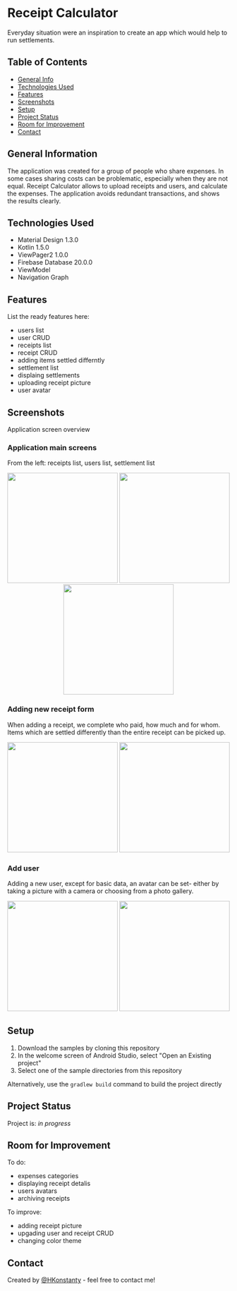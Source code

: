 # Receipt Calculator
Everyday situation were an inspiration to create an app which would help to run settlements.

## Table of Contents
* [General Info](#general-information)
* [Technologies Used](#technologies-used)
* [Features](#features)
* [Screenshots](#screenshots)
* [Setup](#setup)
* [Project Status](#project-status)
* [Room for Improvement](#room-for-improvement)
* [Contact](#contact)


## General Information

The application was created for a group of people who share expenses. In some cases sharing costs can be problematic, 
especially when they are not equal. Receipt Calculator allows to upload receipts and users, and calculate the expenses. 
The application avoids redundant transactions, and shows the results clearly.

## Technologies Used
- Material Design 1.3.0
- Kotlin 1.5.0
- ViewPager2 1.0.0
- Firebase Database 20.0.0
- ViewModel
- Navigation Graph


## Features
List the ready features here:
* users list
* user CRUD
* receipts list
* receipt CRUD
* adding items settled differntly
* settlement list
* displaing settlements
* uploading receipt picture
* user avatar

## Screenshots
Application screen overview
### Application main screens
From the left: receipts list, users list, settlement list
<p align="center">
  <img src="./screenshot/receipt_list.png" width="250" >
  <img src="./screenshot/users_list.png" width="250" >
  <img src="./screenshot/settlements_list.png" width="250" >
</p>

### Adding new receipt form
When adding a receipt, we complete who paid, how much and for whom. Items which are settled differently than 
the entire receipt can be picked up.

<p align="center">
  <img src="./screenshot/add_receipt.png" width="250" >
  <img src="./screenshot/add_product.png" width="250" >
</p>

### Add user
Adding a new user, except for basic data, an avatar can be set- either by taking a picture with a camera or choosing from a photo gallery.
<p align="center">
  <img src="./screenshot/add_user.png" width="250">
  <img src="./screenshot/add_user_avatar.png" width="250">
</p>


## Setup
1. Download the samples by cloning this repository
2. In the welcome screen of Android Studio, select "Open an Existing project"
3. Select one of the sample directories from this repository

Alternatively, use the `gradlew build` command to build the project directly


## Project Status
Project is: _in progress_


## Room for Improvement
To do:
* expenses categories
* displaying receipt detalis
* users avatars
* archiving receipts

To improve:
* adding receipt picture
* upgading user and receipt CRUD
* changing color theme 

## Contact
Created by [@HKonstanty](https://github.com/HKonstanty/HKonstanty) - feel free to contact me!